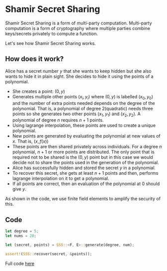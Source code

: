 # Shamir Secret Sharing

Shamir Secret Sharing is a form of multi-party computation. Multi-party computation is a form of cryptography where multiple parties combine keys/secrets privately to compute a function.

Let's see how Shamir Secret Sharing works.

## How does it work?

Alice has a secret number $y$ that she wants to keep hidden but she also wants to hide it in plain sight. She decides to hide it using the points of a polynomial.

- She creates a point: $(0, y)$
- Generates multiple other points $(x_i, y_i)$ where $(0, y)$ is labelled $(x_0, y_0)$ and the number of extra points needed depends on the degree of the polynomial. That is, a polynomial of degree 2(quadratic) needs three points so she generates two other points $(x_1, y_1)$ and $(x_2, y_2)$. A polynomial of degree $n$ requires $n + 1$ points.
- Using lagrange interpolation, these points are used to create a unique polynomial.
- New points are generated by evaluating the polynomial at new values of $x$. That is, $(x, f(x))$
- These points are then shared privately across individuals. For a degree $n$ polynomial, $n + 1$ or more points are distributed. The only point that is required not to be shared is the $(0, y)$ point but in this case we would decide not to share the points used in the generation of the polynomial.
- Alice has successfully hidden and stored the secret $y$ in a polynomial.
- To recover this secret, she gets at least $n + 1$ points and then, performs lagrange interpolation on it to get a polynomial.
- If all points are correct, then an evaluation of the polynomial at $0$ should give $y$.

As shown in the code, we use finite field elements to amplify the security of this.

## Code

```rust
let degree = 5;
let nums = 20;

let (secret, points) = SSS::<F, E>::generate(degree, num);

assert!(SSS::recover(secret, &points));
```

Full code [here](./src/lib.rs)
